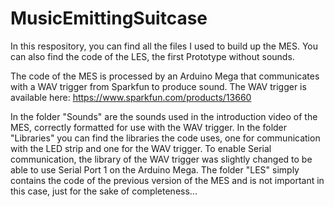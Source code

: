 # MusicEmittingSuitcase
In this respository, you can find all the files I used to build up the MES. 
You can also find the code of the LES, the first Prototype without sounds. 

The code of the MES is processed by an Arduino Mega that communicates with a WAV trigger from Sparkfun to produce sound. The WAV trigger is available here: https://www.sparkfun.com/products/13660

In the folder "Sounds" are the sounds used in the introduction video of the MES, correctly formatted for use with the WAV trigger. 
In the folder "Libraries" you can find the libraries the code uses, one for communication with the LED strip and one for the WAV trigger. To enable Serial communication, the library of the WAV trigger was slightly changed to be able to use Serial Port 1 on the Arduino Mega.
The folder "LES" simply contains the code of the previous version of the MES and is not important in this case, just for the sake of completeness...
